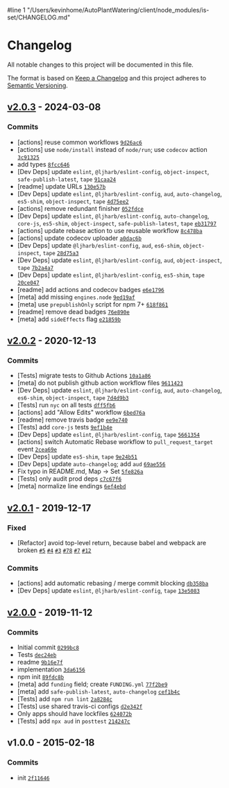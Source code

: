 #line 1 "/Users/kevinhome/AutoPlantWatering/client/node_modules/is-set/CHANGELOG.md"
# Changelog

All notable changes to this project will be documented in this file.

The format is based on [Keep a Changelog](https://keepachangelog.com/en/1.0.0/)
and this project adheres to [Semantic Versioning](https://semver.org/spec/v2.0.0.html).

## [v2.0.3](https://github.com/inspect-js/is-set/compare/v2.0.2...v2.0.3) - 2024-03-08

### Commits

- [actions] reuse common workflows [`9d26ac6`](https://github.com/inspect-js/is-set/commit/9d26ac673752d89ba855a50616d36f09d49d6113)
- [actions] use `node/install` instead of `node/run`; use `codecov` action [`3c91325`](https://github.com/inspect-js/is-set/commit/3c91325782b9dac5a602e150cd007e51029930f9)
- add types [`8fcc646`](https://github.com/inspect-js/is-set/commit/8fcc646ba3befa5448f987c7c12e0863443c9533)
- [Dev Deps] update `eslint`, `@ljharb/eslint-config`, `object-inspect`, `safe-publish-latest`, `tape` [`91caa24`](https://github.com/inspect-js/is-set/commit/91caa24511234e8f105f4534b681abdb2139b650)
- [readme] update URLs [`130e57b`](https://github.com/inspect-js/is-set/commit/130e57bc4d6386bd500d6886b9f094dd201cb88b)
- [Dev Deps] update `eslint`, `@ljharb/eslint-config`, `aud`, `auto-changelog`, `es5-shim`, `object-inspect`, `tape` [`4d75ee2`](https://github.com/inspect-js/is-set/commit/4d75ee27c0351999ba3093d519c12dc8bc0ff0ee)
- [actions] remove redundant finisher [`052fdce`](https://github.com/inspect-js/is-set/commit/052fdce2ee22fe49186c4d848063600f0c3f968d)
- [Dev Deps] update `eslint`, `@ljharb/eslint-config`, `auto-changelog`, `core-js`, `es5-shim`, `object-inspect`, `safe-publish-latest`, `tape` [`eb31797`](https://github.com/inspect-js/is-set/commit/eb317975ea6240cc2dc043db9e4a837b00f82ffc)
- [actions] update rebase action to use reusable workflow [`8c478ba`](https://github.com/inspect-js/is-set/commit/8c478ba28881beb9f07650e409f6ef7df4a92455)
- [actions] update codecov uploader [`a0dac6b`](https://github.com/inspect-js/is-set/commit/a0dac6b9abb0c5a3eff6849cca4ba7f1c0c8dc17)
- [Dev Deps] update `@ljharb/eslint-config`, `aud`, `es6-shim`, `object-inspect`, `tape` [`28d75a3`](https://github.com/inspect-js/is-set/commit/28d75a3ecb22235593b43e32505b90578da0dfab)
- [Dev Deps] update `eslint`, `@ljharb/eslint-config`, `aud`, `object-inspect`, `tape` [`7b2a4a7`](https://github.com/inspect-js/is-set/commit/7b2a4a75bae0f1a9163a83ac8760f10cfbcdb001)
- [Dev Deps] update `eslint`, `@ljharb/eslint-config`, `es5-shim`, `tape` [`20ce047`](https://github.com/inspect-js/is-set/commit/20ce04714d7be5fbee40c757e2ba7194e248c1a2)
- [readme] add actions and codecov badges [`e6e1796`](https://github.com/inspect-js/is-set/commit/e6e1796da1700594a3988466762405462f082cda)
- [meta] add missing `engines.node` [`9ed19af`](https://github.com/inspect-js/is-set/commit/9ed19afb98ad26e29378c2a7f1c82359d5c5a809)
- [meta] use `prepublishOnly` script for npm 7+ [`618f861`](https://github.com/inspect-js/is-set/commit/618f86128277814075fe56f7a69a272c31a48f85)
- [readme] remove dead badges [`76e890e`](https://github.com/inspect-js/is-set/commit/76e890ea165c6cb9088604ea010968d5e3e877c6)
- [meta] add `sideEffects` flag [`e21859b`](https://github.com/inspect-js/is-set/commit/e21859bb58bd5aafb907fe53045ec3bc14d07449)

## [v2.0.2](https://github.com/inspect-js/is-set/compare/v2.0.1...v2.0.2) - 2020-12-13

### Commits

- [Tests] migrate tests to Github Actions [`10a1a86`](https://github.com/inspect-js/is-set/commit/10a1a869d5f76921eed5bb7f1503be6f03eea8a2)
- [meta] do not publish github action workflow files [`9611423`](https://github.com/inspect-js/is-set/commit/9611423c4a6baa08a38f46ddafcca3ed4ea0ad97)
- [Dev Deps] update `eslint`, `@ljharb/eslint-config`, `aud`, `auto-changelog`, `es6-shim`, `object-inspect`, `tape` [`7d4d9b3`](https://github.com/inspect-js/is-set/commit/7d4d9b3ce8434a96c238cef62a7ce9ce79bd6079)
- [Tests] run `nyc` on all tests [`dff5fb6`](https://github.com/inspect-js/is-set/commit/dff5fb6cec206e51c6a7311fdb866bb0a0783b1a)
- [actions] add "Allow Edits" workflow [`6bed76a`](https://github.com/inspect-js/is-set/commit/6bed76af3119e489e622b3ea30807484dbb7fca9)
- [readme] remove travis badge [`ee9e740`](https://github.com/inspect-js/is-set/commit/ee9e74012ba35e86a4e92d7165548341d4323755)
- [Tests] add `core-js` tests [`9ef1b4e`](https://github.com/inspect-js/is-set/commit/9ef1b4ed0e55cec4154189247b6d7f6ad570e2f1)
- [Dev Deps] update `eslint`, `@ljharb/eslint-config`, `tape` [`5661354`](https://github.com/inspect-js/is-set/commit/5661354f7a9861998257fdacfa9975feae9415b8)
- [actions] switch Automatic Rebase workflow to `pull_request_target` event [`2cea69e`](https://github.com/inspect-js/is-set/commit/2cea69e16f64d7e706945010e03401a0a66507a3)
- [Dev Deps] update `es5-shim`, `tape` [`9e24b51`](https://github.com/inspect-js/is-set/commit/9e24b5158a0490c6b94deb31e76b06337eaafce6)
- [Dev Deps] update `auto-changelog`; add `aud` [`69ae556`](https://github.com/inspect-js/is-set/commit/69ae5561fe2408f301479dfa65dac0255e16952e)
- Fix typo in README.md, Map -&gt; Set [`5fe826a`](https://github.com/inspect-js/is-set/commit/5fe826a1e11bf810b7174e2dfaf893a5682511d4)
- [Tests] only audit prod deps [`c7c67f6`](https://github.com/inspect-js/is-set/commit/c7c67f6b1a32b2b24709d733a6681cbe1ec67640)
- [meta] normalize line endings [`6ef4ebd`](https://github.com/inspect-js/is-set/commit/6ef4ebdf090bdf1f42eb912b6af2cf31df4abaef)

## [v2.0.1](https://github.com/inspect-js/is-set/compare/v2.0.0...v2.0.1) - 2019-12-17

### Fixed

- [Refactor] avoid top-level return, because babel and webpack are broken [`#5`](https://github.com/inspect-js/is-set/issues/5) [`#4`](https://github.com/inspect-js/is-set/issues/4) [`#3`](https://github.com/inspect-js/is-set/issues/3) [`#78`](https://github.com/inspect-js/node-deep-equal/issues/78) [`#7`](https://github.com/es-shims/Promise.allSettled/issues/7) [`#12`](https://github.com/airbnb/js-shims/issues/12)

### Commits

- [actions] add automatic rebasing / merge commit blocking [`db358ba`](https://github.com/inspect-js/is-set/commit/db358ba503aa86fe2d375e188dcdfa7174a070c8)
- [Dev Deps] update `eslint`, `@ljharb/eslint-config`, `tape` [`13e5083`](https://github.com/inspect-js/is-set/commit/13e50834eacb1c1830feb598da70ca6d0c53d2f7)

## [v2.0.0](https://github.com/inspect-js/is-set/compare/v1.0.0...v2.0.0) - 2019-11-12

### Commits

- Initial commit [`0299bc8`](https://github.com/inspect-js/is-set/commit/0299bc8fce41dce4586ac2f79c73802ad6a72c3d)
- Tests [`dec24eb`](https://github.com/inspect-js/is-set/commit/dec24eb0b9f57f14be8eedd0e572f94f81572e82)
- readme [`9b16e7f`](https://github.com/inspect-js/is-set/commit/9b16e7ff417b5c7be9829f22e32249d737bb8f6e)
- implementation [`3da6156`](https://github.com/inspect-js/is-set/commit/3da6156dae02e71d541bc8a0d3b751734b98e06d)
- npm init [`89fdc8b`](https://github.com/inspect-js/is-set/commit/89fdc8b3d980f6ca414f71dff2af38ed102321a1)
- [meta] add `funding` field; create `FUNDING.yml` [`77f2be9`](https://github.com/inspect-js/is-set/commit/77f2be9f281439472f81a0378632bc5eeb25a79b)
- [meta] add `safe-publish-latest`, `auto-changelog` [`cef1b4c`](https://github.com/inspect-js/is-set/commit/cef1b4cef15c565e76e3d46e66087821c4c437ae)
- [Tests] add `npm run lint` [`2a8284c`](https://github.com/inspect-js/is-set/commit/2a8284c6d2265ecd5c98bd4a008a82f0b519cd0a)
- [Tests] use shared travis-ci configs [`d2e342f`](https://github.com/inspect-js/is-set/commit/d2e342f3b8477cc74bcab44297d20d10fcf3718b)
- Only apps should have lockfiles [`624072b`](https://github.com/inspect-js/is-set/commit/624072b92774aaa6d851837c882181995d88ece8)
- [Tests] add `npx aud` in `posttest` [`214247c`](https://github.com/inspect-js/is-set/commit/214247c3fcd61b164c18b56524cdc183fc485450)

## v1.0.0 - 2015-02-18

### Commits

- init [`2f11646`](https://github.com/inspect-js/is-set/commit/2f1164617bee9c05c0f7ffae8fca2feed13bade7)
